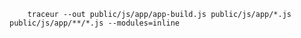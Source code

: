         traceur --out public/js/app/app-build.js public/js/app/*.js public/js/app/**/*.js --modules=inline
